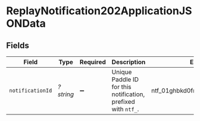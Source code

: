 # ReplayNotification202ApplicationJSONData


## Fields

| Field                                                         | Type                                                          | Required                                                      | Description                                                   | Example                                                       |
| ------------------------------------------------------------- | ------------------------------------------------------------- | ------------------------------------------------------------- | ------------------------------------------------------------- | ------------------------------------------------------------- |
| `notificationId`                                              | *?string*                                                     | :heavy_minus_sign:                                            | Unique Paddle ID for this notification, prefixed with `ntf_`. | ntf_01ghbkd0frb9k95cnhwd1bxpvk                                |